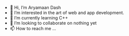 - 👋 Hi, I’m Aryamaan Dash
- 👀 I’m interested in the art of web and app development.
- 🌱 I’m currently learning C++
- 💞️ I’m looking to collaborate on nothing yet
- 📫 How to reach me ...

<!---
Crumpley7/Crumpley7 is a ✨ special ✨ repository because its `README.md` (this file) appears on your GitHub profile.
You can click the Preview link to take a look at your changes.
--->
